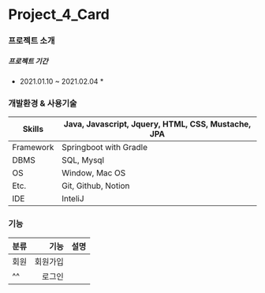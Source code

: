 # Project_4_Card

### 프로젝트 소개

##### 프로젝트 기간
* 2021.01.10 ~ 2021.02.04 *

### 개발환경 & 사용기술
  Skills | Java, Javascript, Jquery, HTML, CSS, Mustache, JPA|
 ----- | -----  |
 Framework | Springboot with Gradle|
  DBMS | SQL, Mysql |
  OS | Window, Mac OS |
  Etc. | Git, Github, Notion |
 IDE | InteliJ | 

### 기능

| 분류 | 기능 | 설명 |
|:---|---:|:---:|
|회원|회원가입| |
|^^|로그인| |


